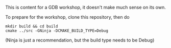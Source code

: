 This is content for a GDB workshop, it doesn't make much sense on its own.

To prepare for the workshop, clone this repository, then do

```
mkdir build && cd build
cmake ../src -GNinja -DCMAKE_BUILD_TYPE=Debug
``` 

(Ninja is just a recommendation, but the build type needs to be Debug)

